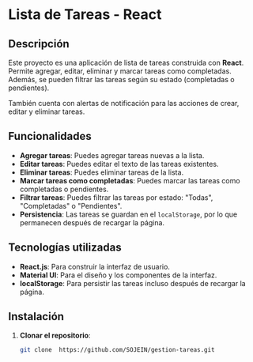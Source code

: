 # Lista de Tareas - React

## Descripción

Este proyecto es una aplicación de lista de tareas construida con **React**. Permite agregar, editar, eliminar y marcar tareas como completadas. Además, se pueden filtrar las tareas según su estado (completadas o pendientes).

También cuenta con alertas de notificación para las acciones de crear, editar y eliminar tareas.

## Funcionalidades

- **Agregar tareas**: Puedes agregar tareas nuevas a la lista.
- **Editar tareas**: Puedes editar el texto de las tareas existentes.
- **Eliminar tareas**: Puedes eliminar tareas de la lista.
- **Marcar tareas como completadas**: Puedes marcar las tareas como completadas o pendientes.
- **Filtrar tareas**: Puedes filtrar las tareas por estado: "Todas", "Completadas" o "Pendientes".
- **Persistencia**: Las tareas se guardan en el `localStorage`, por lo que permanecen después de recargar la página.

## Tecnologías utilizadas

- **React.js**: Para construir la interfaz de usuario.
- **Material UI**: Para el diseño y los componentes de la interfaz.
- **localStorage**: Para persistir las tareas incluso después de recargar la página.

## Instalación

1. **Clonar el repositorio**:

   ```bash
   git clone  https://github.com/SOJEIN/gestion-tareas.git

